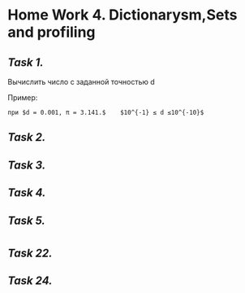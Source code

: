 # **Home Work 4. Dictionarysm,Sets and profiling**
## *Task 1.*
Вычислить число c заданной точностью d

Пример:

    при $d = 0.001, π = 3.141.$    $10^{-1} ≤ d ≤10^{-10}$
## *Task 2.*

## *Task 3.*

## *Task 4.*

## *Task 5.*

#
## *Task 22.*

## *Task 24.*